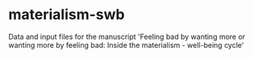 # materialism-swb
Data and input files for the manuscript 'Feeling bad by wanting more or wanting more by feeling bad: Inside the materialism - well-being cycle'
